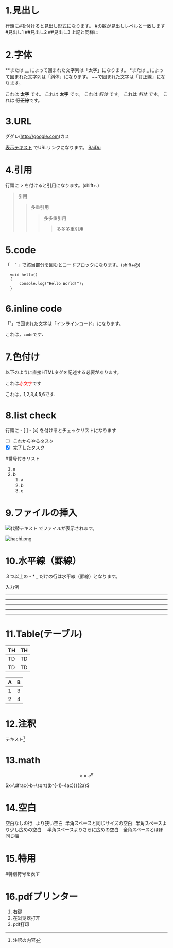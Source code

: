 # 1.見出し
行頭に#を付けると見出し形式になります。
#の数が見出しレベルと一致します
#見出し1
##見出し2
##見出し3
上記と同様に

# 2.字体
**または __ によって囲まれた文字列は「太字」になります。
*または _ によって囲まれた文字列は「斜体」になります。
~~で囲まれた文字は「訂正線」になります。

これは **太字** です。
これは __太字__ です。
これは *斜体* です。
これは _斜体_ です。
これは ~~訂正線~~です。

# 3.URL
ググレ(<http://google.com>)カス

[表示テキスト](URL) でURLリンクになります。
[BaiDu](https://www.baidu.com/)

# 4.引用
行頭に > を付けると引用になります。(shift+.)
> 引用
>> 多重引用
>>> 多多重引用
>>>> 多多多重引用

# 5.code
「 ` ` ` 」で該当部分を囲むとコードブロックになります。(shift+@)
```
  void hello()
  {
      console.log("Hello World!");
  }
```

# 6.inline code
「`」で囲まれた文字は「インラインコード」になります。

これは，`code`です．

# 7.色付け
以下のように直接HTMLタグを記述する必要があります。

これは<span style="color: red; ">赤文字</span>です

これは，<a style="color: bule; ">1,2,3,4,5,6</a>です.

# 8.list check

行頭に - [ ] - [x] を付けるとチェックリストになります

- [ ] これからやるタスク
- [x] 完了したタスク

#番号付きリスト
1. a
1. b
    1. a
    2. b
    3. c

# 9.ファイルの挿入
![代替テキスト](URL) でファイルが表示されます。

![hachi.png](https://qiita-image-store.s3.ap-northeast-1.amazonaws.com/0/482486/37f86ae9-c325-24cc-7ae4-a6332baa1766.png)

# 10.水平線（罫線）
３つ以上の - * _ だけの行は水平線（罫線）となります。

入力例

***

*****

---

-------

_ _ _

# 11.Table(テーブル)

|  TH  |  TH  |
| ---- | ---- |
|  TD  |  TD  |
|  TD  |  TD  |

|  A |  B  |
| ---- | ---- |
|  1  |  3  |
|  2  |  4  |

# 12.注釈
テキスト[^1]
[^1]: 注釈の内容

# 13.math

```math
x=e^{\pi}
```
$x=\dfrac{-b+\sqrt{(b^{-1}-4ac)}}{2a}$

# 14.空白
空白なしの行
&thinsp;&nbsp;より狭い空白
&nbsp;半角スペースと同じサイズの空白
&ensp;半角スペースより少し広めの空白
&emsp;半角スペースよりさらに広めの空白　全角スペースとほぼ同じ幅

# 15.特用
\#特別符号を表す

# 16.pdfプリンター
1. 右键
2. 在浏览器打开
3. pdf打印


